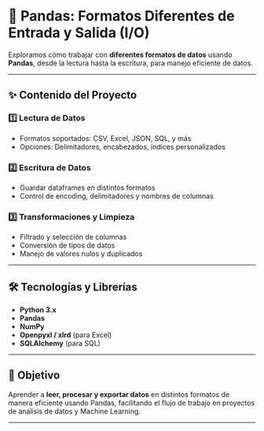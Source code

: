 # 🐼 Pandas: Formatos Diferentes de Entrada y Salida (I/O)

Exploramos cómo trabajar con **diferentes formatos de datos** usando **Pandas**, desde la lectura hasta la escritura, para manejo eficiente de datos.

---

## ✨ Contenido del Proyecto

### 1️⃣ Lectura de Datos
- Formatos soportados: CSV, Excel, JSON, SQL, y más  
- Opciones: Delimitadores, encabezados, índices personalizados  

### 2️⃣ Escritura de Datos
- Guardar dataframes en distintos formatos  
- Control de encoding, delimitadores y nombres de columnas  

### 3️⃣ Transformaciones y Limpieza
- Filtrado y selección de columnas  
- Conversión de tipos de datos  
- Manejo de valores nulos y duplicados  

---

## 🛠️ Tecnologías y Librerías
- **Python 3.x**  
- **Pandas**  
- **NumPy**  
- **Openpyxl / xlrd** (para Excel)  
- **SQLAlchemy** (para SQL)  

---

## 🎯 Objetivo
Aprender a **leer, procesar y exportar datos** en distintos formatos de manera eficiente usando Pandas, facilitando el flujo de trabajo en proyectos de análisis de datos y Machine Learning.

---

